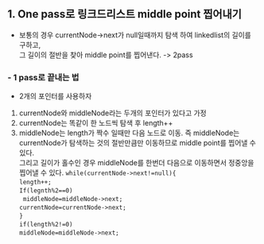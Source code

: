 ## 1. One pass로 링크드리스트 middle point 찝어내기
- 보통의 경우 currentNode->next가 null일때까지 탐색 하여 linkedlist의 길이를 구하고,
<br>그 길이의 절반을 찾아 middle point를 찝어낸다. -> 2pass
### - 1 pass로 끝내는 법
* 2개의 포인터를 사용하자
1. currentNode와 middleNode라는 두개의 포인터가 있다고 가정
2. currentNode는 똑같이 한 노드씩 탐색 후 length++
3. middleNode는 length가 짝수 일때만 다음 노드로 이동.
즉 middleNode는 currentNode가 탐색하는 것의 절반만큼만 이동하므로 middle point를 찝어낼 수 있다.
<br>그리고 길이가 홀수인 경우 middleNode를 한번더 다음으로 이동하면서 정중앙을 찝어낼 수 있다.
`while(currentNode->next!=null){`<br>
	`length++;`<br>
	`If(legnth%2==0)`<br>
	 ` middleNode=middleNode->next;`<br>
 	`currentNode=currentNode->next;`<br>
`}`<br>
`if(length%2!=0)`<br>
   `middleNode=middleNode->next;`<br>
